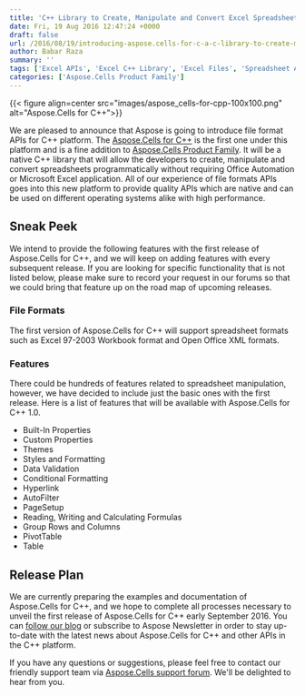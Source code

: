 ```yaml
---
title: 'C++ Library to Create, Manipulate and Convert Excel Spreadsheets'
date: Fri, 19 Aug 2016 12:47:24 +0000
draft: false
url: /2016/08/19/introducing-aspose.cells-for-c-a-c-library-to-create-manipulate-convert-spreadsheets/
author: Babar Raza
summary: ''
tags: ['Excel APIs', 'Excel C++ Library', 'Excel Files', 'Spreadsheet APIs', 'Spreadsheet Creation', 'Spreadsheet Manipulation']
categories: ['Aspose.Cells Product Family']
---
```




{{< figure align=center src="images/aspose_cells-for-cpp-100x100.png" alt="Aspose.Cells for C++">}}


We are pleased to announce that Aspose is going to introduce file format APIs for C++ platform. The [Aspose.Cells for C++][1] is the first one under this platform and is a fine addition to [Aspose.Cells Product Family][2]. It will be a native C++ library that will allow the developers to create, manipulate and convert spreadsheets programmatically without requiring Office Automation or Microsoft Excel application. All of our experience of file formats APIs goes into this new platform to provide quality APIs which are native and can be used on different operating systems alike with high performance.

## Sneak Peek

We intend to provide the following features with the first release of Aspose.Cells for C++, and we will keep on adding features with every subsequent release. If you are looking for specific functionality that is not listed below, please make sure to record your request in our forums so that we could bring that feature up on the road map of upcoming releases.

### File Formats

The first version of Aspose.Cells for C++ will support spreadsheet formats such as Excel 97-2003 Workbook format and Open Office XML formats.

### Features

There could be hundreds of features related to spreadsheet manipulation, however, we have decided to include just the basic ones with the first release. Here is a list of features that will be available with Aspose.Cells for C++ 1.0.

*   Built-In Properties
*   Custom Properties
*   Themes
*   Styles and Formatting
*   Data Validation
*   Conditional Formatting
*   Hyperlink
*   AutoFilter
*   PageSetup
*   Reading, Writing and Calculating Formulas
*   Group Rows and Columns
*   PivotTable
*   Table

## Release Plan

We are currently preparing the examples and documentation of Aspose.Cells for C++, and we hope to complete all processes necessary to unveil the first release of Aspose.Cells for C++ early September 2016. You can [follow our blog][3] or subscribe to Aspose Newsletter in order to stay up-to-date with the latest news about Aspose.Cells for C++ and other APIs in the C++ platform.

If you have any questions or suggestions, please feel free to contact our friendly support team via [Aspose.Cells support forum][4]. We'll be delighted to hear from you.




[1]: https://products.aspose.com/cells/cpp
[2]: https://products.aspose.com/cells
[3]: https://blog.aspose.com/index.php
[4]: https://forum.aspose.com/





